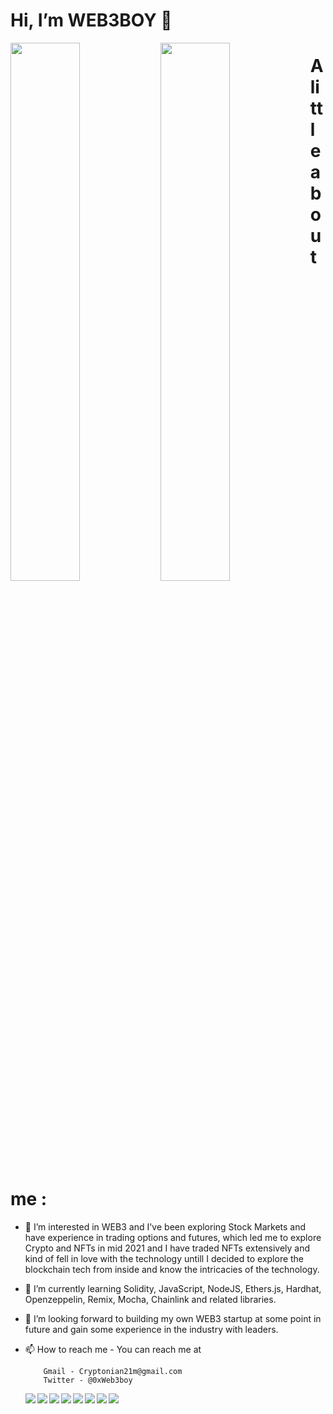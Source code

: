  # Hi, I’m WEB3BOY 👋
 
 <img align="left" width="47%" src="https://github-readme-stats.vercel.app/api?username=0xWeb3boy&show_icons=true&theme=radical" />
 
 <img align="left" width="47%" src="https://github-readme-stats.vercel.app/api/top-langs/?username=0xWeb3boy&layout=compact" />
 

 

# A little about me :

- 👀 I’m interested in WEB3 and I've been exploring Stock Markets and have experience in trading options and futures,
      which led me to explore Crypto and NFTs in mid 2021 and I have traded NFTs extensively and kind of fell in love with the technology
      untill I decided to explore the blockchain tech from inside and know the intricacies of the technology.
      
     
- 🌱 I’m currently learning Solidity, JavaScript, NodeJS, Ethers.js, Hardhat, Openzeppelin, Remix, Mocha, Chainlink and related libraries.

- 💞️ I’m looking forward to building my own WEB3 startup at some point in future and gain some experience in the industry with leaders.

- 📫 How to reach me - You can reach me at 

          Gmail - Cryptonian21m@gmail.com
          Twitter - @0xWeb3boy
          
           
   
   										
   
   
   
   
   
   
   <img align="left" src="https://img.shields.io/badge/node.js-6DA55F?style=for-the-badge&logo=node.js&logoColor=white" />
  
  <img align="left" src="https://img.shields.io/badge/Next-black?style=for-the-badge&logo=next.js&logoColor=white" />
  
  <img align="left" src="https://img.shields.io/badge/react-%2320232a.svg?style=for-the-badge&logo=react&logoColor=%2361DAFB" />
  
  <img align="left" src="https://img.shields.io/badge/remix-%23000.svg?style=for-the-badge&logo=remix&logoColor=white" />
  
  <img align="left" src="https://img.shields.io/badge/tailwindcss-%2338B2AC.svg?style=for-the-badge&logo=tailwind-css&logoColor=white" />
  
  <img align="left" src="https://img.shields.io/badge/javascript-%23323330.svg?style=for-the-badge&logo=javascript&logoColor=%23F7DF1E" />
  
  <img align="left" src="https://img.shields.io/badge/Solidity-%23363636.svg?style=for-the-badge&logo=solidity&logoColor=white" />
  
  <img align="left" src="https://img.shields.io/badge/typescript-%23007ACC.svg?style=for-the-badge&logo=typescript&logoColor=white" />
              

<!---
mahendrabhishekmishra/mahendrabhishekmishra is a ✨ special ✨ repository because its `README.md` (this file) appears on your GitHub profile.
You can click the Preview link to take a look at your changes.
--->
